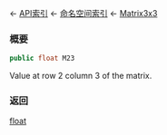 ← [API索引](Api-Index) ← [命名空间索引](Namespace-Index) ← [Matrix3x3](VRageMath.Matrix3x3)

### 概要

```csharp
public float M23
```

Value at row 2 column 3 of the matrix.

### 返回

[float](https://docs.microsoft.com/en-us/dotnet/api/System.Single?view=netframework-4.6)

